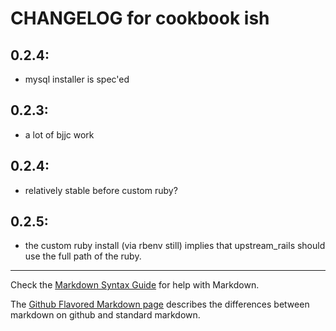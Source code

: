# CHANGELOG for cookbook ish

## 0.2.4:
* mysql installer is spec'ed

## 0.2.3:
* a lot of bjjc work

## 0.2.4:
* relatively stable before custom ruby?

## 0.2.5:
* the custom ruby install (via rbenv still) implies that upstream_rails should use the full path of the ruby.

- - -
Check the [Markdown Syntax Guide](http://daringfireball.net/projects/markdown/syntax) for help with Markdown.

The [Github Flavored Markdown page](http://github.github.com/github-flavored-markdown/) describes the differences between markdown on github and standard markdown.

